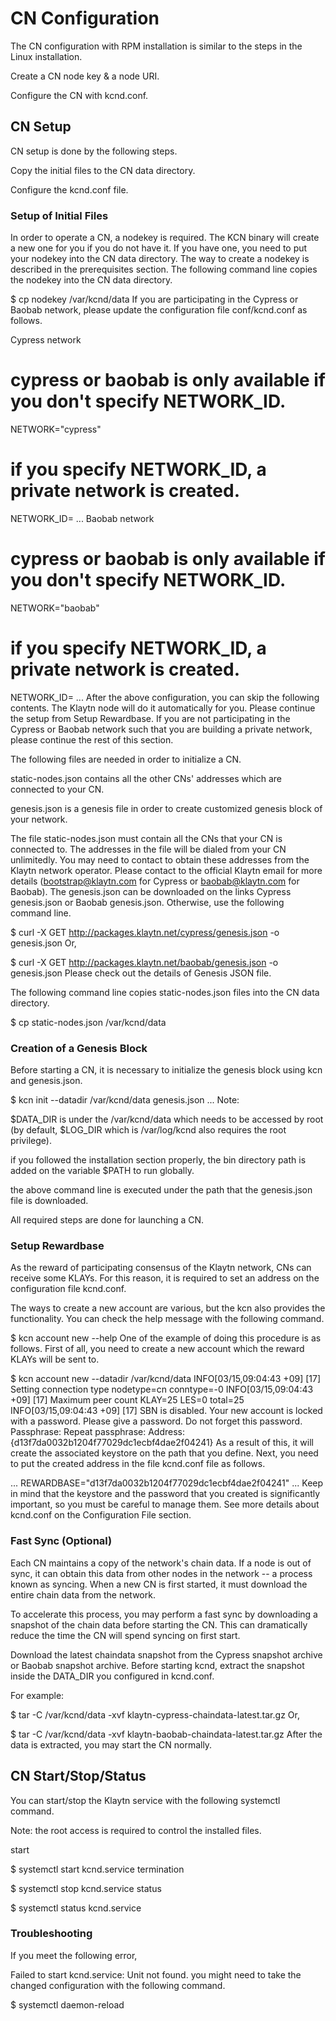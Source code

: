 # CN Configuration

The CN configuration with RPM installation is similar to the steps in the Linux installation.

Create a CN node key & a node URI.

Configure the CN with kcnd.conf.

## CN Setup
CN setup is done by the following steps.

Copy the initial files to the CN data directory.

Configure the kcnd.conf file.

### Setup of Initial Files
In order to operate a CN, a nodekey is required. The KCN binary will create a new one for you if you do not have it. If you have one, you need to put your nodekey into the CN data directory. The way to create a nodekey is described in the prerequisites section. The following command line copies the nodekey into the CN data directory.

$ cp nodekey /var/kcnd/data
If you are participating in the Cypress or Baobab network, please update the configuration file conf/kcnd.conf as follows.

Cypress network

# cypress or baobab is only available if you don't specify NETWORK_ID.
NETWORK="cypress"
# if you specify NETWORK_ID, a private network is created.
NETWORK_ID=
...
Baobab network

# cypress or baobab is only available if you don't specify NETWORK_ID.
NETWORK="baobab"
# if you specify NETWORK_ID, a private network is created.
NETWORK_ID=
...
After the above configuration, you can skip the following contents. The Klaytn node will do it automatically for you. Please continue the setup from Setup Rewardbase.
If you are not participating in the Cypress or Baobab network such that you are building a private network, please continue the rest of this section.

The following files are needed in order to initialize a CN.

static-nodes.json contains all the other CNs' addresses which are connected to your CN.

genesis.json is a genesis file in order to create customized genesis block of your network.

The file static-nodes.json must contain all the CNs that your CN is connected to. The addresses in the file will be dialed from your CN unlimitedly. You may need to contact to obtain these addresses from the Klaytn network operator. Please contact to the official Klaytn email for more details (bootstrap@klaytn.com for Cypress or baobab@klaytn.com for Baobab).
The genesis.json can be downloaded on the links Cypress genesis.json or Baobab genesis.json. Otherwise, use the following command line.

$ curl -X GET http://packages.klaytn.net/cypress/genesis.json -o genesis.json
Or,

$ curl -X GET http://packages.klaytn.net/baobab/genesis.json -o genesis.json
Please check out the details of Genesis JSON file.

The following command line copies static-nodes.json files into the CN data directory.

$ cp static-nodes.json /var/kcnd/data
### Creation of a Genesis Block
Before starting a CN, it is necessary to initialize the genesis block using kcn and genesis.json.

$ kcn init --datadir /var/kcnd/data genesis.json
...
Note:

$DATA_DIR is under the /var/kcnd/data which needs to be accessed by root (by default, $LOG_DIR which is /var/log/kcnd also requires the root privilege).

if you followed the installation section properly, the bin directory path is added on the variable $PATH to run globally.

the above command line is executed under the path that the genesis.json file is downloaded.

All required steps are done for launching a CN.

### Setup Rewardbase
As the reward of participating consensus of the Klaytn network, CNs can receive some KLAYs. For this reason, it is required to set an address on the configuration file kcnd.conf.

The ways to create a new account are various, but the kcn also provides the functionality. You can check the help message with the following command.

$ kcn account new --help
One of the example of doing this procedure is as follows. First of all, you need to create a new account which the reward KLAYs will be sent to.

$ kcn account new --datadir /var/kcnd/data
INFO[03/15,09:04:43 +09] [17] Setting connection type                   nodetype=cn conntype=-0
INFO[03/15,09:04:43 +09] [17] Maximum peer count                        KLAY=25 LES=0 total=25
INFO[03/15,09:04:43 +09] [17] SBN is disabled.
Your new account is locked with a password. Please give a password. Do not forget this password.
Passphrase:
Repeat passphrase:
Address: {d13f7da0032b1204f77029dc1ecbf4dae2f04241}
As a result of this, it will create the associated keystore on the path that you define. Next, you need to put the created address in the file kcnd.conf file as follows.

...
REWARDBASE="d13f7da0032b1204f77029dc1ecbf4dae2f04241"
...
Keep in mind that the keystore and the password that you created is significantly important, so you must be careful to manage them. See more details about kcnd.conf on the Configuration File section.

### Fast Sync (Optional)
Each CN maintains a copy of the network's chain data. If a node is out of sync, it can obtain this data from other nodes in the network -- a process known as syncing. When a new CN is first started, it must download the entire chain data from the network.

To accelerate this process, you may perform a fast sync by downloading a snapshot of the chain data before starting the CN. This can dramatically reduce the time the CN will spend syncing on first start.

Download the latest chaindata snapshot from the Cypress snapshot archive or Baobab snapshot archive. Before starting kcnd, extract the snapshot inside the DATA_DIR you configured in kcnd.conf.

For example:

$ tar -C /var/kcnd/data -xvf klaytn-cypress-chaindata-latest.tar.gz
Or,

$ tar -C /var/kcnd/data -xvf klaytn-baobab-chaindata-latest.tar.gz
After the data is extracted, you may start the CN normally.

## CN Start/Stop/Status
You can start/stop the Klaytn service with the following systemctl command.

Note: the root access is required to control the installed files.

start

$ systemctl start kcnd.service
termination

$ systemctl stop kcnd.service
status

$ systemctl status kcnd.service
### Troubleshooting
If you meet the following error,

Failed to start kcnd.service: Unit not found.
you might need to take the changed configuration with the following command.

$ systemctl daemon-reload
